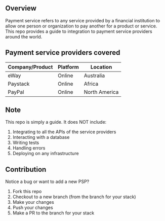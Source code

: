## Overview

Payment service refers to any service provided by a financial institution to allow one person or organization to pay another for a product or service. This repo provides a guide to integration to payment service providers around the world.

## Payment service providers covered

| Company/Product | Platform | Location      |
| --------------- | -------- | ------------- |
| eWay            | Online   | Australia     |
| Paystack        | Online   | Africa        |
| PayPal          | Online   | North America |

## Note

This repo is simply a guide. It does NOT include:

1. Integrating to all the APIs of the service providers
2. Interacting with a database
3. Writing tests
4. Handling errors
5. Deploying on any infrastructure

## Contribution

Notice a bug or want to add a new PSP?

1. Fork this repo
2. Checkout to a new branch (from the branch for your stack)
3. Make your changes
4. Push your changes
5. Make a PR to the branch for your stack
